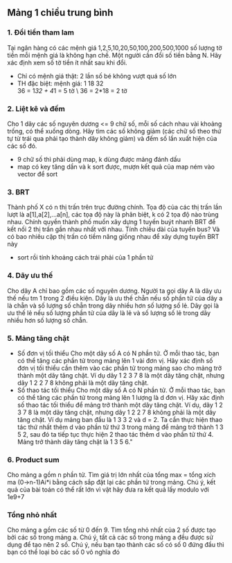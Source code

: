 ## Mảng 1 chiều trung bình 
### 1. Đổi tiền tham lam 
Tại ngân hàng có các mệnh giá 1,2,5,10,20,50,100,200,500,1000 số lượng tờ tiền mỗi mệnh giá là không hạn chế. Một người cần đổi số tiền bằng N. Hãy xác định xem số tờ tiền ít nhất sau khi đổi. 
- Chỉ có mệnh giá thật: 2 lần số bé không vượt quá số lớn 
- TH đặc biệt:
mệnh giá: 1 18 32 \
36 = 1*32 + 4*1 = 5 tờ \ 
36 = 2*18 = 2 tờ 
### 2. Liệt kê và đếm
Cho 1 dãy các số nguyên dương <= 9 chữ số, mỗi số cách nhau vài khoảng trống, có thể xuống dòng. Hãy tìm các số không giảm (các chữ số theo thứ tự từ trái qua phải tạo thành dãy không giảm) và đếm số lần xuất hiện của các số đó. 
- 9 chữ số thì phải dùng map, k dùng được mảng đánh dấu 
- map có key tăng dần và k sort được, mượn kết quả của map ném vào vector để sort 
### 3. BRT 
Thành phố X có n thị trấn trên trục đường chính. Tọa độ của các thị trấn lần lượt là a[1],a[2],...a[n], các tọa độ này là phân biệt, k có 2 tọa độ nào trùng nhau. Chính quyền thành phố muốn xây dựng 1 tuyến buýt nhanh BRT để kết nối 2 thị trấn gần nhau nhất với nhau. Tính chiều dài của tuyến bus? Và có bao nhiêu cặp thị trấn có tiềm năng giống nhau để xây dựng tuyến BRT này 
- sort rồi tính khoảng cách trái phải của 1 phần tử 
### 4. Dãy ưu thế 
Cho dãy A chỉ bao gồm các số nguyên dương. Người ta gọi dãy A là dãy ưu thế nếu tm 1 trong 2 điều kiện. Dãy là ưu thế chẵn nếu số phần tử của dãy a là chẵn và số lượng số chẵn trong dãy nhiều hơn số lượng số lẻ. Dãy gọi là ưu thế lẻ nếu số lượng phần tử của dãy là lẻ và số lượng số lẻ trong dãy nhiều hơn số lượng số chẵn.
### 5. Mảng tăng chặt 
- Số đơn vị tối thiểu 
Cho một dãy số A có N phần tử. Ở mỗi thao tác, bạn có thể tăng các phần tử trong mảng lên 1 vài đơn vị. 
Hãy xác định số đơn vị tối thiểu cần thêm vào các phần tử trong mảng sao cho mảng trở thành một dãy tăng chặt. 
Ví dụ dãy 1 2 3 7 8 là một dãy tăng chặt, nhưng dãy 1 2 2 7 8 không phải là một dãy tăng chặt.
- Số thao tác tối thiểu 
Cho một dãy số A có N phần tử. Ở mỗi thao tác, bạn có thể tăng các phần tử trong mảng lên 1 lượng là d đơn vị. 
Hãy xác định số thao tác tối thiểu để mảng trở thành một dãy tăng chặt. Ví dụ, dãy 1 2 3 7 8 là một dãy tăng chặt, nhưng dãy 1 2 2 7 8 không phải là một dãy tăng chặt. Ví dụ mảng ban đầu là 1 3 3 2 và d = 2. Ta cần thực hiện thao tác thứ nhất thêm d vào phần tử thứ 3 trong mảng để mảng trở thành 1 3 5 2, sau đó ta tiếp tục thực hiện
2 thao tác thêm d vào phần tử thứ 4. Mảng trở thành dãy tăng chặt là 1 3 5 6."
### 6. Product sum 
Cho mảng a gồm n phần tử. Tìm giá trị lớn nhất của tổng max = tổng xích ma (0->n-1)Ai*i bằng cách sắp đặt lại các phần tử trong mảng. Chú ý, kết quả của bài toán có thể rất lớn vì vật hãy đưa ra kết quả lấy modulo với 1e9+7
### Tổng nhỏ nhất 
Cho mảng a gồm các số từ 0 đến 9. Tìm tổng nhỏ nhất của 2 số được tạo bởi các số trong mảng a. Chú ý, tất cả các số trong mảng a đều được sử dụng để tạo nên 2 số. Chú ý, nếu bạn tạo thành các số có số 0 đứng đầu thì bạn có thể loại bỏ các số 0 vô nghĩa đó









